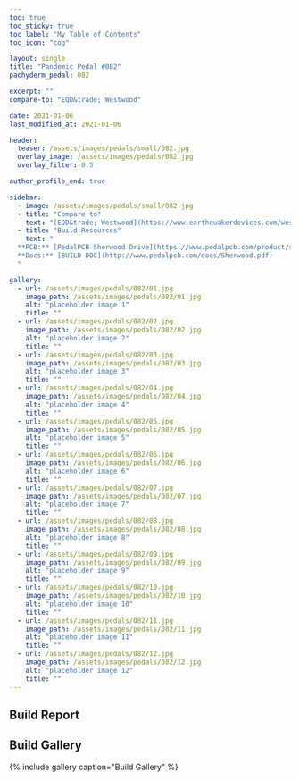 ```yaml
---
toc: true
toc_sticky: true
toc_label: "My Table of Contents"
toc_icon: "cog"

layout: single
title: "Pandemic Pedal #082"
pachyderm_pedal: 082

excerpt: ""
compare-to: "EQD&trade; Westwood"

date: 2021-01-06
last_modified_at: 2021-01-06

header:
  teaser: /assets/images/pedals/small/082.jpg
  overlay_image: /assets/images/pedals/082.jpg
  overlay_filter: 0.5

author_profile_end: true

sidebar:
  - image: /assets/images/pedals/small/082.jpg
  - title: "Compare to"
    text: "[EQD&trade; Westwood](https://www.earthquakerdevices.com/westwood)"
  - title: "Build Resources"
    text: "
  **PCB:** [PedalPCB Sherwood Drive](https://www.pedalpcb.com/product/sherwood/)<br>
  **Docs:** [BUILD DOC](http://www.pedalpcb.com/docs/Sherwood.pdf)
  "

gallery:
  - url: /assets/images/pedals/082/01.jpg
    image_path: /assets/images/pedals/082/01.jpg
    alt: "placeholder image 1"
    title: ""
  - url: /assets/images/pedals/082/02.jpg
    image_path: /assets/images/pedals/082/02.jpg
    alt: "placeholder image 2"
    title: ""
  - url: /assets/images/pedals/082/03.jpg
    image_path: /assets/images/pedals/082/03.jpg
    alt: "placeholder image 3"
    title: ""
  - url: /assets/images/pedals/082/04.jpg
    image_path: /assets/images/pedals/082/04.jpg
    alt: "placeholder image 4"
    title: ""
  - url: /assets/images/pedals/082/05.jpg
    image_path: /assets/images/pedals/082/05.jpg
    alt: "placeholder image 5"
    title: ""
  - url: /assets/images/pedals/082/06.jpg
    image_path: /assets/images/pedals/082/06.jpg
    alt: "placeholder image 6"
    title: ""
  - url: /assets/images/pedals/082/07.jpg
    image_path: /assets/images/pedals/082/07.jpg
    alt: "placeholder image 7"
    title: ""
  - url: /assets/images/pedals/082/08.jpg
    image_path: /assets/images/pedals/082/08.jpg
    alt: "placeholder image 8"
    title: ""
  - url: /assets/images/pedals/082/09.jpg
    image_path: /assets/images/pedals/082/09.jpg
    alt: "placeholder image 9"
    title: ""
  - url: /assets/images/pedals/082/10.jpg
    image_path: /assets/images/pedals/082/10.jpg
    alt: "placeholder image 10"
    title: ""
  - url: /assets/images/pedals/082/11.jpg
    image_path: /assets/images/pedals/082/11.jpg
    alt: "placeholder image 11"
    title: ""
  - url: /assets/images/pedals/082/12.jpg
    image_path: /assets/images/pedals/082/12.jpg
    alt: "placeholder image 12"
    title: ""
---
```


## Build Report ##

## Build Gallery ##

{% include gallery caption="Build Gallery" %}
